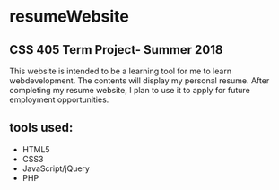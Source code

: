 resumeWebsite
 =============
 
 CSS 405 Term Project- Summer 2018
 -----------
 This website is intended to be a learning tool for me to learn webdevelopment. 
 The contents will display my personal resume. After completing my resume website, I plan
 to use it to apply for future employment opportunities. 
 
 tools used:
 -------------
 * HTML5
 * CSS3
 * JavaScript/jQuery
 * PHP
